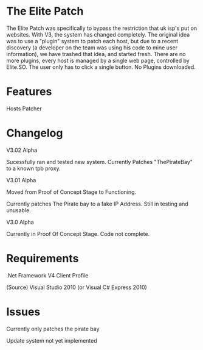 The Elite Patch
==========
The Elite Patch was specifically to bypass the restriction that uk isp's put on websites. With V3, the system has changed completely. The original idea was to use a "plugin" system to patch each host, but due to a recent discovery (a developer on the team was using his code to mine user information), we have trashed that idea, and started fresh. There are no more plugins, every host is managed by a single web page, controlled by Elite.SO. The user only has to click a single button. No Plugins downloaded.

Features
==========
Hosts Patcher

Changelog
==========
V3.02 Alpha

Sucessfully ran and tested new system. Currently Patches "ThePirateBay" to a known tpb proxy. 

V3.01 Alpha

Moved from Proof of Concept Stage to Functioning.

Currently patches The Pirate bay to a fake IP Address. Still in testing and unusable.

V3.0 Alpha

Currently in Proof Of Concept Stage. Code not complete.


Requirements
==========
.Net Framework V4 Client Profile

(Source) Visual Studio 2010 (or Visual C# Express 2010)

Issues
==========
Currently only patches the pirate bay

Update system not yet implemented